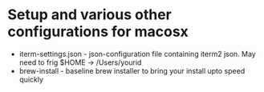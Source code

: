 # Setup and various other configurations for macosx

- iterm-settings.json - json-configuration file containing iterm2 json. May need to frig $HOME -> /Users/yourid
- brew-install - baseline brew installer to bring your install upto speed quickly

